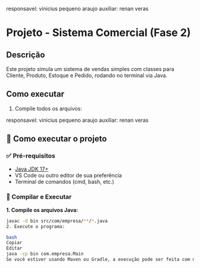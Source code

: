 
responsavel: vinicius pequeno araujo
auxiliar: renan veras


# Projeto - Sistema Comercial (Fase 2)

## Descrição
Este projeto simula um sistema de vendas simples com classes para Cliente, Produto, Estoque e Pedido, rodando no terminal via Java.

## Como executar

1. Compile todos os arquivos:


responsavel: vinicius pequeno araujo
auxiliar: renan veras

## 🚀 Como executar o projeto

### ✅ Pré-requisitos
- [Java JDK 17+](https://www.oracle.com/java/technologies/javase-downloads.html)
- VS Code ou outro editor de sua preferência
- Terminal de comandos (cmd, bash, etc.)

### 🔧 Compilar e Executar

**1. Compile os arquivos Java:**

```bash
javac -d bin src/com/empresa/**/*.java
2. Execute o programa:

bash
Copiar
Editar
java -cp bin com.empresa.Main
Se você estiver usando Maven ou Gradle, a execução pode ser feita com mvn compile e mvn exec:java.
